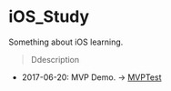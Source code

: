 # iOS_Study
 Something about iOS learning.

> Ddescription
- 2017-06-20: MVP Demo. -> [MVPTest](https://github.com/lilongcnc/iOS_Study/tree/master/Architectures/MVPTest)

